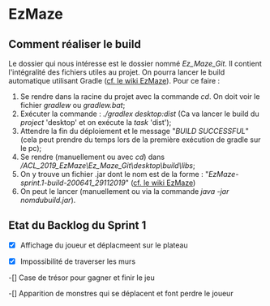# EzMaze

## Comment réaliser le build
Le dossier qui nous intéresse est le dossier nommé _Ez\_Maze\_Git_. Il contient l'intégralité des fichiers utiles au projet. On pourra lancer le build automatique utilisant Gradle ([cf. le wiki EzMaze](https://github.com/Va2sili/ACL_2019_EzMaze/wiki/GRADLE#libgdx---outils-de-build)).
Pour ce faire :
  1. Se rendre dans la racine du projet avec la commande _cd_. On doit voir le fichier _gradlew_ ou _gradlew.bat_;
  2. Exécuter la commande : _./gradlex desktop:dist_ (Ca va lancer le build du _project_ 'desktop' et on exécute la _task_ 'dist');
  3. Attendre la fin du déploiement et le message "_BUILD SUCCESSFUL_" (cela peut prendre du temps lors de la première exécution de gradle sur le pc);
  4. Se rendre (manuellement ou avec _cd_) dans _/ACL_2019_EzMaze\Ez_Maze_Git\desktop\build\libs_;
  5. On y trouve un fichier .jar dont le nom est de la forme : "_EzMaze-sprint.1-build-200641_29112019_" ([cf. le wiki EzMaze](https://github.com/Va2sili/ACL_2019_EzMaze/wiki/GRADLE#libgdx---outils-de-build))
  6. On peut le lancer (manuellement ou via la commande _java -jar nomdubuild.jar_).
  
## Etat du Backlog du Sprint 1
 -[x] Affichage du joueur et déplacmeent sur le plateau
 
 -[x] Impossibilité de traverser les murs
 
 -[] Case de trésor pour gagner et finir le jeu
 
 -[] Apparition de monstres qui se déplacent et font perdre le joueur
